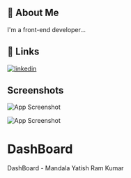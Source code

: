 
## 🚀 About Me
I'm a front-end developer...


## 🔗 Links

[![linkedin](https://img.shields.io/badge/linkedin-0A66C2?style=for-the-badge&logo=linkedin&logoColor=white)](https://in.linkedin.com/in/rammandala)



## Screenshots

![App Screenshot](https://github.com/yatish1309/DashboardLayout/blob/yatish/Yatish/DashBoard1.png?raw=true)

![App Screenshot](https://github.com/yatish1309/DashboardLayout/blob/yatish/Yatish/DashBoard2.png?raw=true)

# DashBoard

DashBoard - Mandala Yatish Ram Kumar
